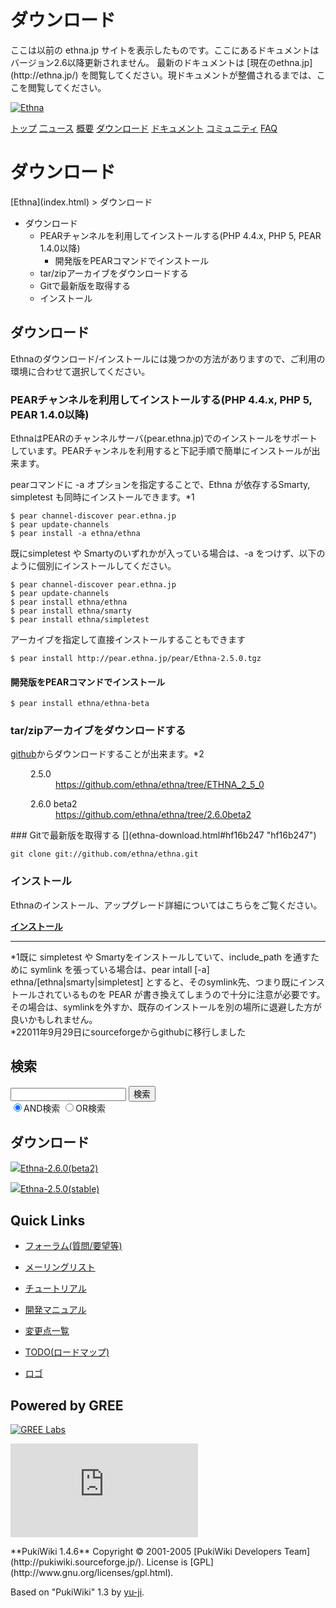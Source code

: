 # ダウンロード
 <link rel="stylesheet" href="skin/ethna/ethna.css" title="ethna" type="text/css" charset="utf-8">

 <link rel="alternate" type="application/rss+xml" title="RSS" href="cmd=rss.html">

 <script type="text/javascript" src="skin/trackback.js"></script>

</head>
ここは以前の ethna.jp サイトを表示したものです。ここにあるドキュメントはバージョン2.6以降更新されません。  
最新のドキュメントは [現在のethna.jp](http://ethna.jp/) を閲覧してください。現ドキュメントが整備されるまでは、ここを閲覧してください。

<!-- ??BEGIN id:wrapper --><!-- ?? Navigator ?? ======================================================= -->

[![Ethna](image/navlogo.gif)](/)

[トップ](ethna.html "ethna (11d)") [二ュース](ethna-news.html "ethna-news (11d)") [概要](ethna-about.html "ethna-about (11d)") [ダウンロード](ethna-download.html "ethna-download (25d)") [ドキュメント](ethna-document.html "ethna-document (884d)") [コミュニティ](ethna-community.html "ethna-community (619d)") [FAQ](ethna-document-faq.html "ethna-document-faq (1240d)")

<!-- ?? Header ?? ========================================================== -->

# ダウンロード 

<!-- ?? Content ?? ========================================================= -->
<!-- ??BEGIN id:main -->
<!-- ??BEGIN id:wrap_content -->
<!-- ??BEGIN id:content -->
<!-- ??BEGIN id:page_navigator -->
<!-- ??END id:PageNavigator -->
<!-- ??BEGIN id:body --> [Ethna](index.html) > ダウンロード

- ダウンロード 
  - PEARチャンネルを利用してインストールする(PHP 4.4.x, PHP 5, PEAR 1.4.0以降) 
    - 開発版をPEARコマンドでインストール 
  - tar/zipアーカイブをダウンロードする 
  - Gitで最新版を取得する 
  - インストール 

## ダウンロード [](ethna-download.html#aab8abfb "aab8abfb")

Ethnaのダウンロード/インストールには幾つかの方法がありますので、ご利用の環境に合わせて選択してください。

### PEARチャンネルを利用してインストールする(PHP 4.4.x, PHP 5, PEAR 1.4.0以降) [](ethna-download.html#ve6540a4 "ve6540a4")

EthnaはPEARのチャンネルサーバ(pear.ethna.jp)でのインストールをサポートしています。PEARチャンネルを利用すると下記手順で簡単にインストールが出来ます。  
  
pearコマンドに -a オプションを指定することで、Ethna が依存するSmarty, simpletest も同時にインストールできます。\*1

    $ pear channel-discover pear.ethna.jp
    $ pear update-channels
    $ pear install -a ethna/ethna

既にsimpletest や Smartyのいずれかが入っている場合は、-a をつけず、以下のように個別にインストールしてください。

    $ pear channel-discover pear.ethna.jp
    $ pear update-channels
    $ pear install ethna/ethna
    $ pear install ethna/smarty
    $ pear install ethna/simpletest

アーカイブを指定して直接インストールすることもできます

    $ pear install http://pear.ethna.jp/pear/Ethna-2.5.0.tgz

#### 開発版をPEARコマンドでインストール [](ethna-download.html#s350c79f "s350c79f")

    $ pear install ethna/ethna-beta

### tar/zipアーカイブをダウンロードする [](ethna-download.html#je664a6b "je664a6b")

[github](https://github.com/ethna/ethna)からダウンロードすることが出来ます。\*2

<dl class="list1" style="padding-left:16px;margin-left:16px">
<dt>2.5.0</dt>
<dd><a href="https://github.com/ethna/ethna/tree/ETHNA_2_5_0" rel="nofollow">https://github.com/ethna/ethna/tree/ETHNA_2_5_0</a></dd>
</dl><dl class="list1" style="padding-left:16px;margin-left:16px">
<dt>2.6.0 beta2</dt>
<dd><a href="https://github.com/ethna/ethna/tree/2.6.0beta2" rel="nofollow">https://github.com/ethna/ethna/tree/2.6.0beta2</a></dd>
</dl>
### Gitで最新版を取得する [](ethna-download.html#hf16b247 "hf16b247")

    git clone git://github.com/ethna/ethna.git

### インストール [](ethna-download.html#w7619ee9 "w7619ee9")

Ethnaのインストール、アップグレード詳細についてはこちらをご覧ください。

**[インストール](ethna-document-tutorial-install_guide.html "ethna-document-tutorial-install\_guide (16d)")**

<!-- ??END id:body -->
<!-- ??BEGIN id:summary --><!-- ??BEGIN id:note -->

* * *
\*1既に simpletest や Smartyをインストールしていて、include\_path を通すために symlink を張っている場合は、pear intall [-a] ethna/[ethna|smarty|simpletest] とすると、そのsymlink先、つまり既にインストールされているものを PEAR が書き換えてしまうので十分に注意が必要です。その場合は、symlinkを外すか、既存のインストールを別の場所に退避した方が良いかもしれません。  
\*22011年9月29日にsourceforgeからgithubに移行しました  

<!-- ??END id:note -->
<!-- ??BEGIN id:trackback -->
<!-- ?? END id:trackback --><!-- ?? END id:attach -->
<!-- ?? END id:summary -->
<!-- ??END id:content -->
<!-- ?? END id:wrap_content --><!-- ??sidebar?? ========================================================== -->
<!-- ??BEGIN id:wrap_sidebar -->

<!-- ??BEGIN id:search_form -->

## 検索

<form action="http://ethna.jp/index.php?cmd=search" method="post">
            <input type="hidden" name="encode_hint" value="??">
            <input type="text" name="word" value="" size="20">
            <input type="submit" value="検索"><br>
            <input type="radio" name="type" value="AND" checked id="and_search"><label for="and_search">AND検索</label>
            <input type="radio" name="type" value="OR" id="or_search"><label for="or_search">OR検索</label>
    </form>

<!-- END id:search_form -->
<!-- ??BEGIN id:download_link -->

## ダウンロード

[![](image/minilogo.gif)Ethna-2.6.0(beta2)](ethna-download.html)

[![](image/minilogo.gif)Ethna-2.5.0(stable)](ethna-download.html)

<!-- END id:download_link -->
<!-- ??BEGIN id:download_link -->

## Quick Links

- [フォーラム(質問/要望等)](ethna-community-forum.html)
- [メーリングリスト](http://ml.ethna.jp/mailman/listinfo/users)

- [チュートリアル](ethna-document-tutorial.html)
- [開発マニュアル](ethna-document-dev_guide.html)
- [変更点一覧](ethna-document-changes.html)

- [TODO(ロードマップ)](TODO.html)
- [ロゴ](ethna-logo.html)

<!-- END id:download_link -->
<!-- ??BEGIN id:search_form -->

## Powered by GREE

 [![GREE Labs](http://labs.gree.jp/image/greelabs_logo.gif)](http://labs.gree.jp/)

<!-- END id:search_form -->
 [![SourceForge.jp](http://sourceforge.jp/sflogo.php?group_id=1343)](http://sourceforge.jp/)

<!-- ??END id:sidebar -->
<!-- ??END id:wrap_sidebar -->
<!-- ??END id:main --><!-- ?? Footer ?? ========================================================== -->
<!-- ??BEGIN id:footer -->
<!-- ??BEGIN id:copyright --> **PukiWiki 1.4.6** Copyright © 2001-2005 [PukiWiki Developers Team](http://pukiwiki.sourceforge.jp/). License is [GPL](http://www.gnu.org/licenses/gpl.html).  
 Based on "PukiWiki" 1.3 by [yu-ji](http://factage.com/yu-ji/).
<!-- ??END id:copyright -->
<!-- ??END id:footer --><!-- ?? END ?? ============================================================= -->
<!-- ??END id:wrapper -->
